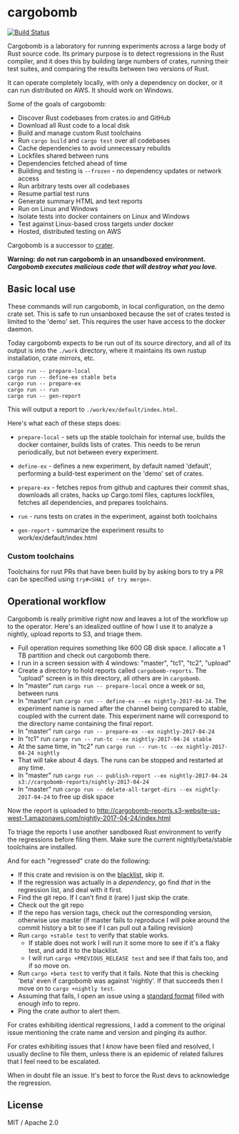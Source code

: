 # cargobomb

[![Build Status](https://travis-ci.org/brson/cargobomb.svg?branch=master)](https://travis-ci.org/brson/cargobomb)

Cargobomb is a laboratory for running experiments across a large body
of Rust source code. Its primary purpose is to detect regressions in
the Rust compiler, and it does this by building large numbers of
crates, running their test suites, and comparing the results between
two versions of Rust.

It can operate completely locally, with only a dependency on docker,
or it can run distributed on AWS. It should work on Windows.

Some of the goals of cargobomb:

- Discover Rust codebases from crates.io and GitHub
- Download all Rust code to a local disk
- Build and manage custom Rust toolchains
- Run `cargo build` and `cargo test` over all codebases
- Cache dependencies to avoid unnecessary rebuilds
- Lockfiles shared between runs
- Dependencies fetched ahead of time
- Building and testing is `--frozen` - no dependency updates or network access
- Run arbitrary tests over all codebases
- Resume partial test runs
- Generate summary HTML and text reports
- Run on Linux and Windows
- Isolate tests into docker containers on Linux and Windows
- Test against Linux-based cross targets under docker
- Hosted, distributed testing on AWS

Cargobomb is a successor to [crater].

__Warning: do not run cargobomb in an unsandboxed environment.__  
___Cargobomb executes malicious code that will destroy what you love.___  

[crater]: https://github.com/brson/taskcluster-crater

## Basic local use

These commands will run cargobomb, in local configuration, on the demo
crate set. This is safe to run unsanboxed because the set of crates
tested is limited to the 'demo' set. This requires the user have
access to the docker daemon.

Today cargobomb expects to be run out of its source directory, and all
of its output is into the `./work` directory, where it maintains its
own rustup installation, crate mirrors, etc.

```
cargo run -- prepare-local
cargo run -- define-ex stable beta
cargo run -- prepare-ex
cargo run -- run
cargo run -- gen-report
```

This will output a report to `./work/ex/default/index.html`.

Here's what each of these steps does:

* `prepare-local` - sets up the stable toolchain for internal use,
  builds the docker container, builds lists of crates. This needs to
  be rerun periodically, but not between every experiment.

* `define-ex` - defines a new experiment, by default named 'default',
  performing a build-test experiment on the 'demo' set of crates.

* `prepare-ex` - fetches repos from github and captures their commit
  shas, downloads all crates, hacks up Cargo.toml files, captures
  lockfiles, fetches all dependencies, and prepares toolchains.

* `run` - runs tests on crates in the experiment, against both
  toolchains

* `gen-report` - summarize the experiment results to
  work/ex/default/index.html

### Custom toolchains

Toolchains for rust PRs that have been build by by asking bors to try a PR can
be specified using `try#<SHA1 of try merge>`.

## Operational workflow

Cargobomb is really primitive right now and leaves a lot of the
workflow up to the operator. Here's an idealized outline of how I use
it to analyze a nightly, upload reports to S3, and triage them.

- Full operation requires something like 600 GB disk space. I
  allocate a 1 TB partition and check out cargobomb there.
- I run in a screen session with 4 windows: "master", "tc1",
  "tc2", "upload"
- Create a directory to hold reports called `cargobomb-reports`. The
  "upload" screen is in this directory, all others are in `cargobomb`.
- In "master" run `cargo run -- prepare-local` once a week or so,
  between runs
- In "master" run `cargo run -- define-ex --ex nightly-2017-04-24`.
  The experiment name is named after the channel being compared to stable,
  coupled with the current date. This experiment name will correspond
  to the directory name containing the final report.
- In "master" run `cargo run -- prepare-ex --ex nightly-2017-04-24`
- In "tc1" run `cargo run -- run-tc --ex nightly-2017-04-24 stable`
- At the same time, in "tc2" run `cargo run -- run-tc --ex nightly-2017-04-24 nightly`
- That will take about 4 days. The runs can be stopped and restarted
  at any time.
- In "master" run `cargo run -- publish-report --ex nightly-2017-04-24 s3://cargobomb-reports/nightly-2017-04-24`
- In "master" run `cargo run -- delete-all-target-dirs --ex nightly-2017-04-24`
  to free up disk space

Now the report is uploaded to http://cargobomb-reports.s3-website-us-west-1.amazonaws.com/nightly-2017-04-24/index.html

To triage the reports I use another sandboxed Rust environment to
verify the regressions before filing them. Make sure the current
nightly/beta/stable toolchains are installed.

And for each "regressed" crate do the following:

- If this crate and revision is on the [blacklist](blacklist.md), skip it.
- If the regression was actually in a _dependency_, go find _that_
  in the regression list, and deal with it first.
- Find the git repo. If I can't find it (rare) I just skip the crate.
- Check out the git repo
- If the repo has version tags, check out the corresponding version,
  otherwise use master (if master fails to reproduce I will poke around
  the commit history a bit to see if I can pull out a failing revision)
- Run `cargo +stable test` to verify that stable works.
  - If stable does not work I will run it some more to see if it's a flaky
    test, and add it to the blacklist.
  - I will run `cargo +PREVIOUS_RELEASE test` and see if that fails too,
    and if so move on.
- Run `cargo +beta test` to verify that it fails. Note that this is checking
  'beta' even if cargobomb was against 'nightly'. If that succeeds then
  I move on to `cargo +nightly test`.
- Assuming that fails, I open an issue using a [standard
  format](https://github.com/rust-lang/rust/issues/41803) filled with
  enough info to repro.
- Ping the crate author to alert them.

For crates exhibiting identical regressions, I add a comment to the
original issue mentioning the crate name and version and pinging its
author.

For crates exhibiting issues that I _know_ have been filed and
resolved, I usually decline to file them, unless there is an epidemic
of related failures that I feel need to be escalated.

When in doubt file an issue. It's best to force the Rust devs to
acknowledge the regression.

## License

MIT / Apache 2.0
